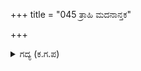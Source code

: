 +++
title = "045 ತ್ರಾಹಿ ಮದನಾನ್ತಕ"

+++

<details><summary>ಗದ್ಯ (ಕ.ಗ.ಪ) </summary>

45. ಕಾಮನನ್ನು ದಹಿಸಿದವನೇ ಕಾಪಾಡು. ತ್ರಿಪುರಗಳನ್ನು ಭಸ್ಮ ಮಾಡಿದವನೇ ಕಾಪಾಡು. ಹರ, ಶಂಕರ, ಮಹೇಶ ಕಾಪಾಡು, ಮೃತ್ಯುಂಜಯನೇ, ಪಿನಾಕಿಯೇ ಕಾಪಾಡು, ಎಲೈ ಲೋಕೇಶನೇ, ವೈರಿಗಳು ಸುಟ್ಟು ಭಸ್ಮವಾದರು. ಈಗ ಈ ಸ್ಥಿತಿ ಬಂದೊದಗಿದೆ. (ಉರಿ ಆರದೆ ಜಗತ್ತನ್ನೇ ಸುಡುತ್ತ ಹೊರಟಿದೆ) ಮೂರು ಲೋಕಗಳ ಸ್ಥಿತಿಗತಿ ಕೆಡುತ್ತಲಿದೆ. ಆದ್ದರಿಂದ ದೇವಾ ! ರಕ್ಷಿಸು ಎಂದು ಲೋಕದ ಜನ ಮೊರೆಯಿಟ್ಟಿತು.
</details>
